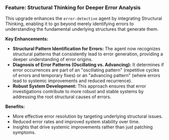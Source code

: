 ### Feature: Structural Thinking for Deeper Error Analysis

This upgrade enhances the `error-detective` agent by integrating Structural Thinking, enabling it to go beyond merely identifying errors to understanding the fundamental underlying structures that generate them.

**Key Enhancements:**
*   **Structural Pattern Identification for Errors:** The agent now recognizes structural patterns that consistently lead to error generation, providing a deeper understanding of error origins.
*   **Diagnosis of Error Patterns (Oscillating vs. Advancing):** It determines if error occurrences are part of an "oscillating pattern" (repetitive cycles of errors and temporary fixes) or an "advancing pattern" (where errors lead to systemic improvements and reduced recurrence).
*   **Robust System Development:** This approach ensures that error investigations contribute to more robust and stable systems by addressing the root structural causes of errors.

**Benefits:**
*   More effective error resolution by targeting underlying structural issues.
*   Reduced error rates and improved system stability over time.
*   Insights that drive systemic improvements rather than just patching symptoms.